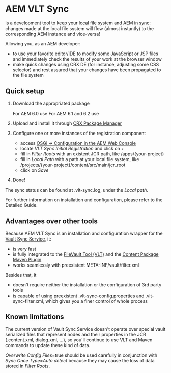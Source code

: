 # AEM VLT Sync

is a development tool to keep your local file system and AEM in sync: changes made at the local file system will flow (almost instantly) to the corresponding AEM instance and vice-versa!

Allowing you, as an AEM developer:

- to use your favorite editor/IDE to modify some JavaScript or JSP files and immediately check the results of your work at the browser window
- make quick changes using CRX DE (for instance, adjusting some CSS selector) and rest assured that your changes have been propagated to the file system


## Quick setup

1. Download the appropriated package

   For AEM 6.0 use
   For AEM 6.1 and 6.2 use

2. Upload and install it through [CRX Package Manager](http://localhost:4502/crx/packmgr/index.jsp)

3. Configure one or more instances of the registration component

   * access [OSGi -> Configuration in the AEM Web Console](http://localhost:4502/system/console/configMgr)
   * locate *VLT Sync Initial Registration* and click on *+*
   * fill in *Filter Roots* with an existent JCR path, like /apps/{your-project}
   * fill in *Local Path* with a path at your local file system, like /projects/{your-project}/content/src/main/jcr_root 
   * click on *Save*

4. Done!

The sync status can be found at .vlt-sync.log, under the *Local path*.

For further information on installation and configuration, please refer to the Detailed Guide.


## Advantages over other tools

Because AEM VLT Sync is an installation and configuration wrapper for the [Vault Sync Service](http://jackrabbit.apache.org/filevault/usage.html#Vault_Sync), it:

* is very fast
* is fully integrated to the [FileVault Tool (VLT)](https://docs.adobe.com/docs/en/aem/6-0/develop/dev-tools/ht-vlttool.html?wcmmode=disabled) and the [Content Package Maven Plugin](https://docs.adobe.com/docs/en/aem/6-0/develop/dev-tools/vlt-mavenplugin.html?wcmmode=disabled)
* works seamlessly with preexistent META-INF/vault/filter.xml

Besides that, it

* doesn't require neither the installation or the configuration of 3rd party tools
* is capable of using preexistent .vlt-sync-config.properties and .vlt-sync-filter.xml, which gives you a finer control of whole process   
 
 
## Known limitations

The current version of Vault Sync Service doesn't operate over special vault serialized files that represent nodes and their properties in the JCR (.content.xml, dialog.xml, ...), so you'll continue to use VLT and Maven commands to update these kind of data.
   
*Overwrite Config Files*=true should be used carefully in conjunction with *Sync Once Type*=*Auto detect* because they may cause the loss of data stored in *Filter Roots*. 
